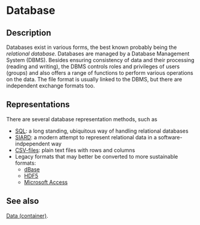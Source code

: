 # Database

## Description

Databases exist in various forms, the best known probably being the
*relational database*.
Databases are managed by a Database Management System (DBMS). Besides
ensuring consistency of data and their processing (reading and writing), the
DBMS controls roles and privileges of users (groups) and also offers a range of
functions to perform various operations on the data. The file format is usually
linked to the DBMS, but there are independent exchange formats too.

## Representations

There are several database representation methods, such as

*   [SQL](../fileTypes/sql.md):
    a long standing, ubiquitous way of handling relational databases
*   [SIARD](../fileTypes/siard.md):
    a modern attempt to represent relational data in a
    software-indpependent way
*   [CSV-files](../fileTypes/csv.md):
    plain text files with rows and columns
*   Legacy formats
    that may better be converted to more sustainable formats:
    *   [dBase](../fileTypes/dbase.md)
    *   [HDF5](../fileTypes/hdf5.md)
    *   [Microsoft Access](../fileTypes/access.md)

## See also

[Data (container)](data.md).
